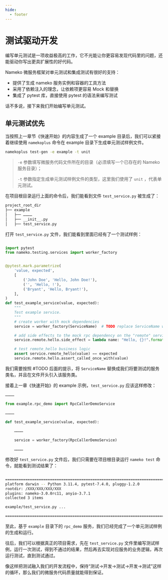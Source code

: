 ```yaml
---
hide:
  - footer
---
```


# 测试驱动开发

编写单元测试是一项收益极高的工作，它不光能让你更容易发现代码里的问题，还能驱动你写出更具扩展性的好代码。

Nameko 微服务框架对单元测试和集成测试有很好的支持：

- 提供了生成 nameko 服务实例和容器的工具方法
- 采用了依赖注入的理念，让依赖项更容易 Mock 和替换
- 集成了 pytest 库，直接使用 pytest 的语法来编写测试

话不多说，接下来我们开始编写单元测试。

## 单元测试优先

当按照上一章节《快速开始》的内容生成了一个 example 目录后，我们可以紧接着继续使用 `namekoplus` 命令在 example 目录下生成单元测试样例文件。

```bash
namekoplus test-gen -e example -t unit
```

> `-e` 参数填写微服务代码文件所在的目录（必须填写一个已存在的 Nameko 服务目录）；
>
> `-t` 参数指定生成单元测试样例文件的类型，这里我们使用了 `unit` ，代表单元测试。

在项目根目录运行上面的命令后，我们能看到文件 `test_service.py` 被生成了：

```bash
project_root_dir
├── example
│   ├── …………
│   ├── __init__.py
│   ├── test_service.py
```

打开 `test_service.py` 文件，我们能看到里面已经有了一个测试样例：

```python

import pytest
from nameko.testing.services import worker_factory


@pytest.mark.parametrize(
    'value, expected',
    [
        ('John Doe', 'Hello, John Doe!'),
        ('', 'Hello, !'),
        ('Bryant', 'Hello, Bryant!'),
    ],
)
def test_example_service(value, expected):
    """
    Test example service.
    """
    # create worker with mock dependencies
    service = worker_factory(ServiceName)  # TODO replace ServiceName with the name of the service and import it

    # add side effects to the mock rpc dependency on the "remote" service
    service.remote.hello.side_effect = lambda name: "Hello, {}!".format(name)

    # test remote_hello business logic
    assert service.remote_hello(value) == expected
    service.remote.hello.assert_called_once_with(value)

```

我们需要按照 #TODO 后面的提示，将 `ServiceName` 替换成我们将要测试的服务类名，并且在文件开头引入该服务类。

接着上一章《快速开始》的 example 示例，`test_service.py` 应该这样修改：

```python
…………

from example.rpc_demo import RpcCallerDemoService

…………

def test_example_service(value, expected):

    …………
    
    service = worker_factory(RpcCallerDemoService)

    …………
```

修改好 `test_service.py` 文件后，我们只需要在项目根目录运行 `nameko test` 命令，就能看到测试结果了：

```bash

========================================================================================================== test session starts ===========================================================================================================
platform darwin -- Python 3.11.4, pytest-7.4.0, pluggy-1.2.0
rootdir: /XXX/XXX/XXX/XXX
plugins: nameko-3.0.0rc11, anyio-3.7.1
collected 3 items

example/test_service.py ...                                                                                                                                                                                                        [100%]

=========================================================================================================== 3 passed in 0.07s ============================================================================================================

```

至此，基于 `example` 目录下的 `rpc_demo` 服务，我们已经完成了一个单元测试样例的生成和运行。

往后，我们可以根据真正的项目需求，先在 `test_service.py` 文件里编写测试样例，运行一次测试，得到不通过的结果，然后再去实现对应服务的业务逻辑，再次运行测试，直到测试通过。

像这样把测试融入我们的开发流程中，保持“测试->开发->测试->开发->测试”这样的循环，那么我们的微服务代码质量就能得到保证。
